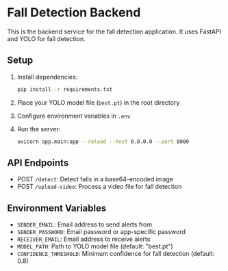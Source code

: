 # Fall Detection Backend

This is the backend service for the fall detection application. It uses FastAPI and YOLO for fall detection.

## Setup

1. Install dependencies:
   ```bash
   pip install -r requirements.txt
   ```

2. Place your YOLO model file (`best.pt`) in the root directory

3. Configure environment variables in `.env`

4. Run the server:
   ```bash
   uvicorn app.main:app --reload --host 0.0.0.0 --port 8000
   ```

## API Endpoints

- POST `/detect`: Detect falls in a base64-encoded image
- POST `/upload-video`: Process a video file for fall detection

## Environment Variables

- `SENDER_EMAIL`: Email address to send alerts from
- `SENDER_PASSWORD`: Email password or app-specific password
- `RECEIVER_EMAIL`: Email address to receive alerts
- `MODEL_PATH`: Path to YOLO model file (default: "best.pt")
- `CONFIDENCE_THRESHOLD`: Minimum confidence for fall detection (default: 0.8)